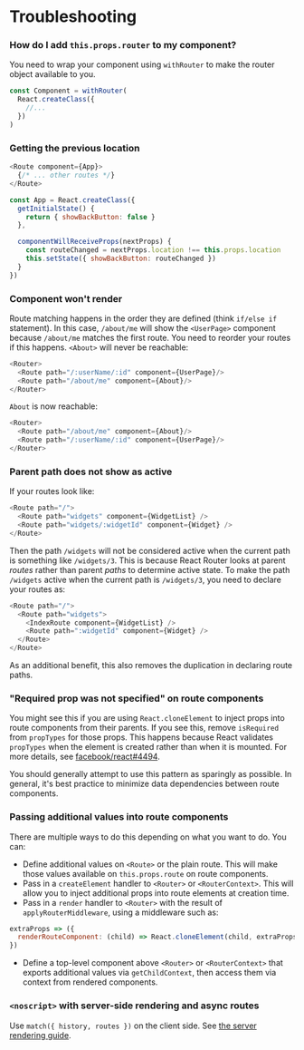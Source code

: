 # Troubleshooting

### How do I add `this.props.router` to my component?

You need to wrap your component using `withRouter` to make the router object available to you.

```js
const Component = withRouter(
  React.createClass({
    //...
  })
)
```


### Getting the previous location

```js
<Route component={App}>
  {/* ... other routes */}
</Route>

const App = React.createClass({
  getInitialState() {
    return { showBackButton: false }
  },

  componentWillReceiveProps(nextProps) {
    const routeChanged = nextProps.location !== this.props.location
    this.setState({ showBackButton: routeChanged })
  }
})
```


### Component won't render

Route matching happens in the order they are defined (think `if/else if` statement). In this case, `/about/me` will show the `<UserPage>` component because `/about/me` matches the first route. You need to reorder your routes if this happens. `<About>` will never be reachable:

```js
<Router>
  <Route path="/:userName/:id" component={UserPage}/>
  <Route path="/about/me" component={About}/>
</Router>
```

`About` is now reachable:

```js
<Router>
  <Route path="/about/me" component={About}/>
  <Route path="/:userName/:id" component={UserPage}/>
</Router>
```


### Parent path does not show as active

If your routes look like:

```js
<Route path="/">
  <Route path="widgets" component={WidgetList} />
  <Route path="widgets/:widgetId" component={Widget} />
</Route>
```

Then the path `/widgets` will not be considered active when the current path is something like `/widgets/3`. This is because React Router looks at parent _routes_ rather than parent _paths_ to determine active state. To make the path `/widgets` active when the current path is `/widgets/3`, you need to declare your routes as:

```js
<Route path="/">
  <Route path="widgets">
    <IndexRoute component={WidgetList} />
    <Route path=":widgetId" component={Widget} />
  </Route>
</Route>
```

As an additional benefit, this also removes the duplication in declaring route paths.


### "Required prop was not specified" on route components

You might see this if you are using `React.cloneElement` to inject props into route components from their parents. If you see this, remove `isRequired` from `propTypes` for those props. This happens because React validates `propTypes` when the element is created rather than when it is mounted. For more details, see [facebook/react#4494](https://github.com/facebook/react/issues/4494#issuecomment-125068868).

You should generally attempt to use this pattern as sparingly as possible. In general, it's best practice to minimize data dependencies between route components.


### Passing additional values into route components

There are multiple ways to do this depending on what you want to do. You can:

- Define additional values on `<Route>` or the plain route. This will make those values available on `this.props.route` on route components.
- Pass in a `createElement` handler to `<Router>` or `<RouterContext>`. This will allow you to inject additional props into route elements at creation time.
- Pass in a `render` handler to `<Router>` with the result of `applyRouterMiddleware`, using a middleware such as:
```javascript
extraProps => ({
  renderRouteComponent: (child) => React.cloneElement(child, extraProps)
})
```
- Define a top-level component above `<Router>` or `<RouterContext>` that exports additional values via `getChildContext`, then access them via context from rendered components.


### `<noscript>` with server-side rendering and async routes

Use `match({ history, routes })` on the client side. See [the server rendering guide](guides/ServerRendering.md#async-routes).
